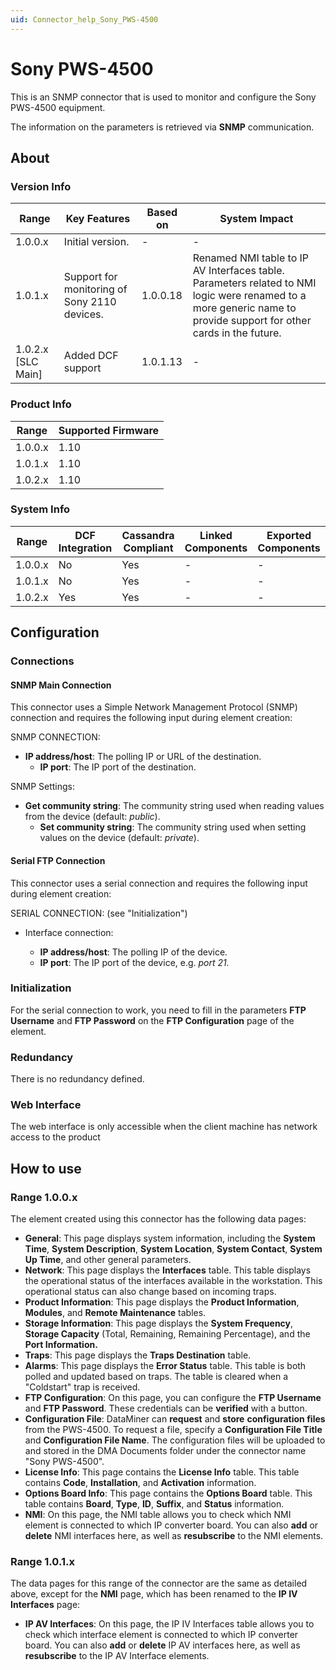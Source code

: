 ```yaml
---
uid: Connector_help_Sony_PWS-4500
---
```


# Sony PWS-4500

This is an SNMP connector that is used to monitor and configure the Sony PWS-4500 equipment.

The information on the parameters is retrieved via **SNMP** communication.

## About

### Version Info

| **Range**            | **Key Features**                             | **Based on** | **System Impact**                                                                                                                                                  |
|----------------------|----------------------------------------------|--------------|--------------------------------------------------------------------------------------------------------------------------------------------------------------------|
| 1.0.0.x              | Initial version.                             | \-           | \-                                                                                                                                                                 |
| 1.0.1.x              | Support for monitoring of Sony 2110 devices. | 1.0.0.18     | Renamed NMI table to IP AV Interfaces table. Parameters related to NMI logic were renamed to a more generic name to provide support for other cards in the future. |
| 1.0.2.x \[SLC Main\] | Added DCF support                            | 1.0.1.13     | \-                                                                                                                                                                 |

### Product Info

| Range     | Supported Firmware     |
|-----------|------------------------|
| 1.0.0.x   | 1.10                   |
| 1.0.1.x   | 1.10                   |
| 1.0.2.x   | 1.10                   |

### System Info

| Range     | DCF Integration     | Cassandra Compliant     | Linked Components     | Exported Components     |
|-----------|---------------------|-------------------------|-----------------------|-------------------------|
| 1.0.0.x   | No                  | Yes                     | \-                    | \-                      |
| 1.0.1.x   | No                  | Yes                     | \-                    | \-                      |
| 1.0.2.x   | Yes                 | Yes                     | \-                    | \-                      |

## Configuration

### Connections

#### SNMP Main Connection

This connector uses a Simple Network Management Protocol (SNMP) connection and requires the following input during element creation:

SNMP CONNECTION:

- **IP address/host**: The polling IP or URL of the destination.
  - **IP port**: The IP port of the destination.

SNMP Settings:

- **Get community string**: The community string used when reading values from the device (default: *public*).
  - **Set community string**: The community string used when setting values on the device (default: *private*).

#### Serial FTP Connection

This connector uses a serial connection and requires the following input during element creation:

SERIAL CONNECTION: (see "Initialization")

- Interface connection:

  - **IP address/host**: The polling IP of the device.
  - **IP port**: The IP port of the device, e.g. *port 21.*

### Initialization

For the serial connection to work, you need to fill in the parameters **FTP Username** and **FTP Password** on the **FTP Configuration** page of the element.

### Redundancy

There is no redundancy defined.

### Web Interface

The web interface is only accessible when the client machine has network access to the product

## How to use

### Range 1.0.0.x

The element created using this connector has the following data pages:

- **General**: This page displays system information, including the **System Time**, **System Description**, **System Location**, **System Contact**, **System Up Time**, and other general parameters.
- **Network**: This page displays the **Interfaces** table. This table displays the operational status of the interfaces available in the workstation. This operational status can also change based on incoming traps.
- **Product Information**: This page displays the **Product Information**, **Modules**, and **Remote Maintenance** tables.
- **Storage Information**: This page displays the **System Frequency**, **Storage Capacity** (Total, Remaining, Remaining Percentage), and the **Port Information.**
- **Traps**: This page displays the **Traps Destination** table.
- **Alarms**: This page displays the **Error Status** table. This table is both polled and updated based on traps. The table is cleared when a "Coldstart" trap is received.
- **FTP Configuration**: On this page, you can configure the **FTP Username** and **FTP Password**. These credentials can be **verified** with a button.
- **Configuration File**: DataMiner can **request** and **store** **configuration files** from the PWS-4500. To request a file, specify a **Configuration File Title** and **Configuration File Name**. The configuration files will be uploaded to and stored in the DMA Documents folder under the connector name "Sony PWS-4500".
- **License Info**: This page contains the **License Info** table. This table contains **Code**, **Installation**, and **Activation** information.
- **Options Board Info**: This page contains the **Options Board** table. This table contains **Board**, **Type**, **ID**, **Suffix**, and **Status** information.
- **NMI**: On this page, the NMI table allows you to check which NMI element is connected to which IP converter board. You can also **add** or **delete** NMI interfaces here, as well as **resubscribe** to the NMI elements.

### Range 1.0.1.x

The data pages for this range of the connector are the same as detailed above, except for the **NMI** page, which has been renamed to the **IP IV Interfaces** page:

- **IP AV Interfaces**: On this page, the IP IV Interfaces table allows you to check which interface element is connected to which IP converter board. You can also **add** or **delete** IP AV interfaces here, as well as **resubscribe** to the IP AV Interface elements.
